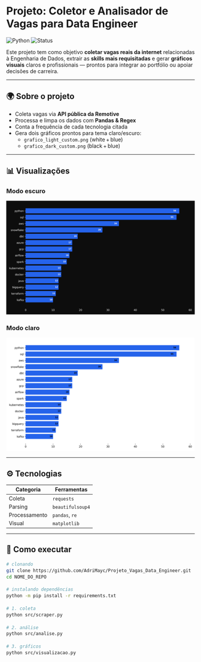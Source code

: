 # Projeto: Coletor e Analisador de Vagas para Data Engineer

![Python](https://img.shields.io/badge/Python-3.10-blue?logo=python)
![Status](https://img.shields.io/badge/Status-Concluído-brightgreen)

Este projeto tem como objetivo **coletar vagas reais da internet** relacionadas à Engenharia de Dados, extrair as **skills mais requisitadas** e gerar **gráficos visuais** claros e profissionais — prontos para integrar ao portfólio ou apoiar decisões de carreira.

---

## 🌍 Sobre o projeto

- Coleta vagas via **API pública da Remotive**  
- Processa e limpa os dados com **Pandas & Regex**  
- Conta a frequência de cada tecnologia citada  
- Gera dois gráficos prontos para tema claro/escuro:  
  - `grafico_light_custom.png` (white + blue)  
  - `grafico_dark_custom.png`  (black + blue)  

---

## 📊 Visualizações

### Modo escuro
![Dark Mode](output/grafico_dark_custom.png)

### Modo claro
![Light Mode](output/grafico_light_custom.png)

---

## ⚙️ Tecnologias

| Categoria | Ferramentas |
|-----------|-------------|
| Coleta    | `requests` |
| Parsing   | `beautifulsoup4` |
| Processamento | `pandas`, `re` |
| Visual    | `matplotlib` |

---

## 🚀 Como executar

```bash
# clonando
git clone https://github.com/AdriMayc/Projeto_Vagas_Data_Engineer.git
cd NOME_DO_REPO

# instalando dependências
python -m pip install -r requirements.txt

# 1. coleta
python src/scraper.py

# 2. análise
python src/analise.py

# 3. gráficos
python src/visualizacao.py


